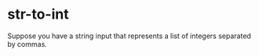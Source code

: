 # str-to-int
Suppose you have a string input that represents a list of integers separated by commas. 
